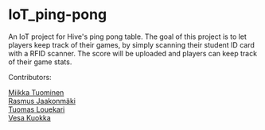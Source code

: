 # IoT_ping-pong
An IoT project for Hive's ping pong table. The goal of this project is to let players keep track of their games, by simply scanning their student ID card with a RFID scanner. The score will be uploaded and players can keep track of their game stats.

Contributors:

[Miikka Tuominen](https://github.com/tuommii)<br>
[Rasmus Jaakonmäki](https://github.com/rasmusjaa)<br>
[Tuomas Louekari](https://github.com/ninjapiraatti)<br>
[Vesa Kuokka](https://github.com/vkuokka)
